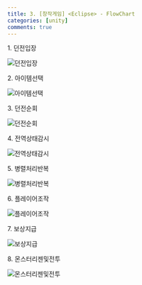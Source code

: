 ```yaml
---
title: 3. [창작게임] <Eclipse> - FlowChart
categories: [unity]
comments: true
---
```




1\. 던전입장

![던전입장](https://github.com/user-attachments/assets/d21a33ff-43ac-44b6-ab72-b879d5e2601b)


2\. 아이템선택

![아이템선택](https://github.com/user-attachments/assets/d2309974-5cb0-443a-b9a3-4cbaef9142b8)


3\. 던전순회

![던전순회](https://github.com/user-attachments/assets/a719ccd0-75f8-44df-a461-6ceb6acae055)


4\. 전역상태감시

![전역상태감시](https://github.com/user-attachments/assets/3bd2a53a-1389-4dc1-99db-35d2ee8dc90d)


5\. 병렬처리반복

![병렬처리반복](https://github.com/user-attachments/assets/bfa365a5-8a3e-4d3e-b3cb-da5f2bd25ae6)


6\. 플레이어조작

![플레이어조작](https://github.com/user-attachments/assets/01ebd2fa-7f6d-44bf-9588-606f1f028a43)


7\. 보상지급

![보상지급](https://github.com/user-attachments/assets/31618de5-fc0a-4a9b-a3c9-9192e2faacd1)


8\. 몬스터리젠및전투

![몬스터리젠및전투](https://github.com/user-attachments/assets/fff54ce6-5f4b-4385-b1c6-090295b5915e)



